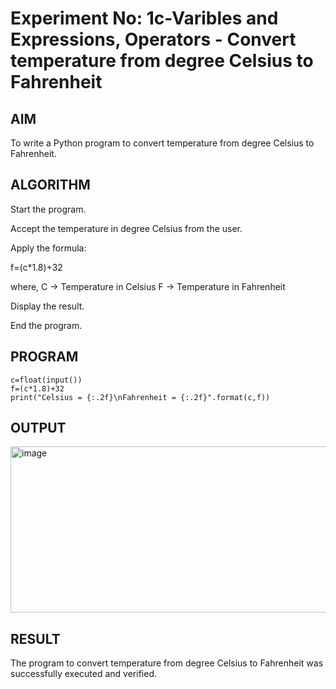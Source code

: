 # Experiment No: 1c-Varibles and Expressions, Operators - Convert temperature from degree Celsius to Fahrenheit

## AIM
To write a Python program to convert temperature from degree Celsius to Fahrenheit.
## ALGORITHM
Start the program.

Accept the temperature in degree Celsius from the user.

Apply the formula:

f=(c*1.8)+32


where,
C → Temperature in Celsius
F → Temperature in Fahrenheit

Display the result.

End the program.
## PROGRAM
```
c=float(input())
f=(c*1.8)+32
print("Celsius = {:.2f}\nFahrenheit = {:.2f}".format(c,f))

```


## OUTPUT

<img width="546" height="266" alt="image" src="https://github.com/user-attachments/assets/3aab3673-d34a-4799-8da6-b0963233b015" />



## RESULT

The program to convert temperature from degree Celsius to Fahrenheit was successfully executed and verified.
